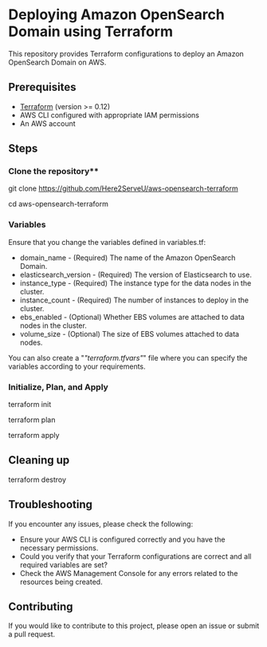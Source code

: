 # Deploying Amazon OpenSearch Domain using Terraform

This repository provides Terraform configurations to deploy an Amazon OpenSearch Domain on AWS.

## Prerequisites

- [Terraform](https://www.terraform.io/downloads.html) (version >= 0.12)
- AWS CLI configured with appropriate IAM permissions
- An AWS account

## Steps

### Clone the repository** 
   
   git clone https://github.com/Here2ServeU/aws-opensearch-terraform 
   
   cd aws-opensearch-terraform 

### Variables
Ensure that you change the variables defined in variables.tf:

- domain_name - (Required) The name of the Amazon OpenSearch Domain.
- elasticsearch_version - (Required) The version of Elasticsearch to use.
- instance_type - (Required) The instance type for the data nodes in the cluster.
- instance_count - (Required) The number of instances to deploy in the cluster.
- ebs_enabled - (Optional) Whether EBS volumes are attached to data nodes in the cluster.
- volume_size - (Optional) The size of EBS volumes attached to data nodes.

You can also create a "*"terraform.tfvars"*" file where you can specify the variables according to your requirements. 


### Initialize, Plan, and Apply
   terraform init

   terraform plan

   terraform apply

## Cleaning up
   terraform destroy

## Troubleshooting
   If you encounter any issues, please check the following:
   - Ensure your AWS CLI is configured correctly and you have the necessary permissions.
   - Could you verify that your Terraform configurations are correct and all required variables are set?
   - Check the AWS Management Console for any errors related to the resources being created.

## Contributing
  If you would like to contribute to this project, please open an issue or submit a pull request.



